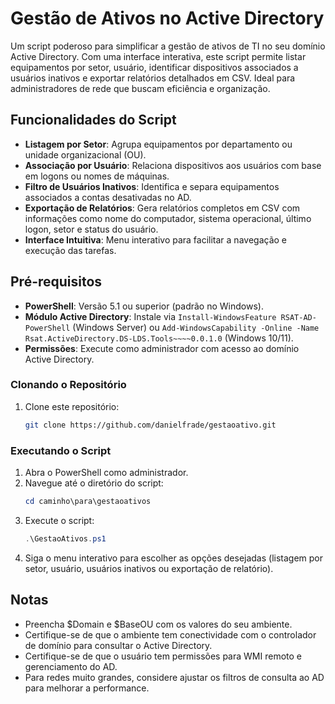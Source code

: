 # Gestão de Ativos no Active Directory 

Um script poderoso para simplificar a gestão de ativos de TI no seu domínio Active Directory. Com uma interface interativa, este script permite listar equipamentos por setor, usuário, identificar dispositivos associados a usuários inativos e exportar relatórios detalhados em CSV. Ideal para administradores de rede que buscam eficiência e organização.

## Funcionalidades do Script  
- **Listagem por Setor**: Agrupa equipamentos por departamento ou unidade organizacional (OU).  
- **Associação por Usuário**: Relaciona dispositivos aos usuários com base em logons ou nomes de máquinas.  
- **Filtro de Usuários Inativos**: Identifica e separa equipamentos associados a contas desativadas no AD.  
- **Exportação de Relatórios**: Gera relatórios completos em CSV com informações como nome do computador, sistema operacional, último logon, setor e status do usuário.  
- **Interface Intuitiva**: Menu interativo para facilitar a navegação e execução das tarefas.

## Pré-requisitos  
- **PowerShell**: Versão 5.1 ou superior (padrão no Windows).  
- **Módulo Active Directory**: Instale via `Install-WindowsFeature RSAT-AD-PowerShell` (Windows Server) ou `Add-WindowsCapability -Online -Name Rsat.ActiveDirectory.DS-LDS.Tools~~~~0.0.1.0` (Windows 10/11).  
- **Permissões**: Execute como administrador com acesso ao domínio Active Directory.

### Clonando o Repositório  
1. Clone este repositório:  
   ```bash
   git clone https://github.com/danielfrade/gestaoativo.git
   ```  

### Executando o Script  
1. Abra o PowerShell como administrador.  
2. Navegue até o diretório do script:  
   ```powershell
   cd caminho\para\gestaoativos
   ```  
3. Execute o script:  
   ```powershell
   .\GestaoAtivos.ps1
   ```  
4. Siga o menu interativo para escolher as opções desejadas (listagem por setor, usuário, usuários inativos ou exportação de relatório).  

## Notas  
- Preencha $Domain e $BaseOU com os valores do seu ambiente.
- Certifique-se de que o ambiente tem conectividade com o controlador de domínio para consultar o Active Directory.  
- Certifique-se de que o usuário tem permissões para WMI remoto e gerenciamento do AD.
- Para redes muito grandes, considere ajustar os filtros de consulta ao AD para melhorar a performance.
